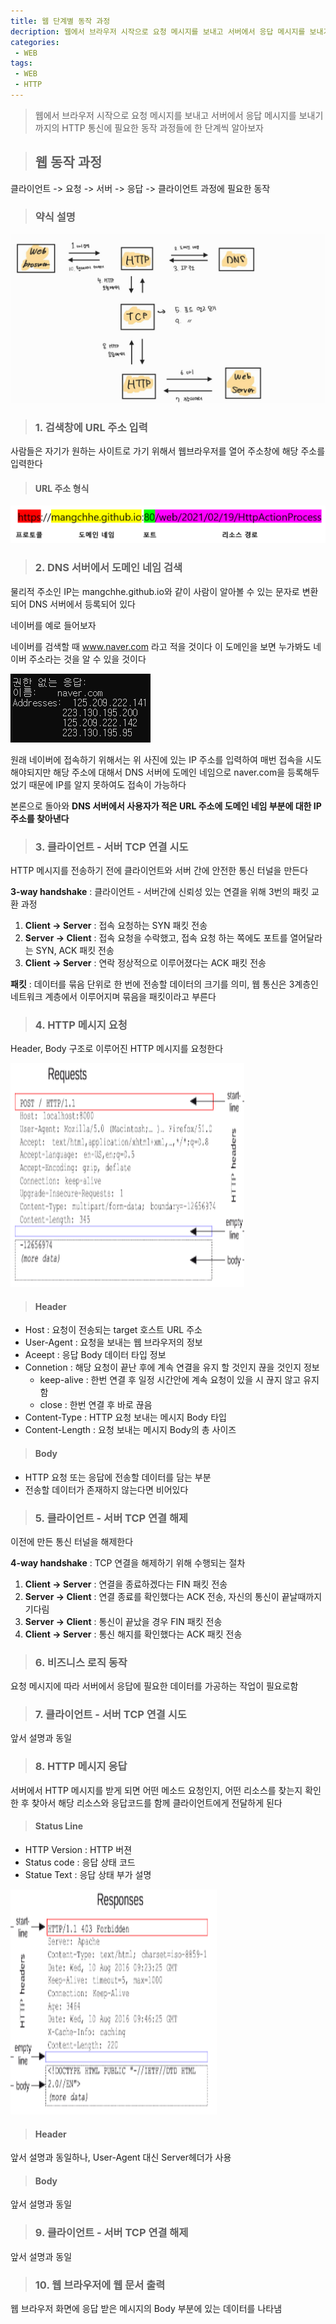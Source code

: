 ```yaml
---
title: 웹 단계별 동작 과정
decription: 웹에서 브라우저 시작으로 요청 메시지를 보내고 서버에서 응답 메시지를 보내기까지의 HTTP 통신에 필요한 동작 과정들에 한 단계씩 알아보자
categories:
 - WEB
tags:
 - WEB
 - HTTP
---
```


> 웹에서 브라우저 시작으로 요청 메시지를 보내고 서버에서 응답 메시지를 보내기까지의 HTTP 통신에 필요한 동작 과정들에 한 단계씩 알아보자

> ## 웹 동작 과정

클라이언트 -> 요청 -> 서버 -> 응답 -> 클라이언트 과정에 필요한 동작

> ### 약식 설명

![httpProcess](/assets/postImages/HttpActionProcess/httpProcess.jpg)

> ### 1. 검색창에 URL 주소 입력

사람들은 자기가 원하는 사이트로 가기 위해서 웹브라우저를 열어 주소창에 해당 주소를 입력한다

> #### URL 주소 형식

![url](/assets/postImages/HttpActionProcess/url.PNG)

> ### 2. DNS 서버에서 도메인 네임 검색

물리적 주소인 IP는 mangchhe.github.io와 같이 사람이 알아볼 수 있는 문자로 변환되어 DNS 서버에서 등록되어 있다

네이버를 예로 들어보자

네이버를 검색할 때 www.naver.com 라고 적을 것이다 이 도메인을 보면 누가봐도 네이버 주소라는 것을 알 수 있을 것이다

![navernslookup](/assets/postImages/HttpActionProcess/navernslookup.PNG)

원래 네이버에 접속하기 위해서는 위 사진에 있는 IP 주소를 입력하여 매번 접속을 시도해야되지만 해당 주소에 대해서 DNS 서버에 도메인 네임으로 naver.com을 등록해두었기 때문에 IP를 알지 못하여도 접속이 가능하다

본론으로 돌아와 **DNS 서버에서 사용자가 적은 URL 주소에 도메인 네임 부분에 대한 IP 주소를 찾아낸다**

> ### 3. 클라이언트 - 서버 TCP 연결 시도

HTTP 메시지를 전송하기 전에 클라이언트와 서버 간에 안전한 통신 터널을 만든다

**3-way handshake** : 클라이언트 - 서버간에 신뢰성 있는 연결을 위해 3번의 패킷 교환 과정

1. **Client -> Server** : 접속 요청하는 SYN 패킷 전송
2. **Server -> Client** : 접속 요청을 수락했고, 접속 요청 하는 쪽에도 포트를 열어달라는 SYN, ACK 패킷 전송
3. **Client -> Server** : 연락 정상적으로 이루어졌다는 ACK 패킷 전송

**패킷** : 데이터를 묶음 단위로 한 번에 전송할 데이터의 크기를 의미, 웹 통신은 3계층인 네트워크 계층에서 이루어지며 묶음을 패킷이라고 부른다

> ### 4. HTTP 메시지 요청

Header, Body 구조로 이루어진 HTTP 메시지를 요청한다

![httpMessageRequest](/assets/postImages/HttpActionProcess/httpMessageRequest.PNG)

> #### Header

- Host : 요청이 전송되는 target 호스트 URL 주소
- User-Agent : 요청을 보내는 웹 브라우저의 정보
- Aceept : 응답 Body 데이터 타입 정보
- Connetion : 해당 요청이 끝난 후에 계속 연결을 유지 할 것인지 끊을 것인지 정보
  - keep-alive : 한번 연결 후 일정 시간안에 계속 요청이 있을 시 끊지 않고 유지함
  - close : 한번 연결 후 바로 끊음
- Content-Type : HTTP 요청 보내는 메시지 Body 타입
- Content-Length : 요청 보내는 메시지 Body의 총 사이즈

> #### Body

- HTTP 요청 또는 응답에 전송할 데이터를 담는 부분
- 전송할 데이터가 존재하지 않는다면 비어있다

> ### 5. 클라이언트 - 서버 TCP 연결 해제

이전에 만든 통신 터널을 해제한다

**4-way handshake** : TCP 연결을 해제하기 위해 수행되는 절차

1. **Client -> Server** : 연결을 종료하겠다는 FIN 패킷 전송
2. **Server -> Client** : 연결 종료를 확인했다는 ACK 전송, 자신의 통신이 끝날때까지 기다림
3. **Server -> Client** : 통신이 끝났을 경우 FIN 패킷 전송
4. **Client -> Server** : 통신 해지를 확인했다는 ACK 패킷 전송

> ### 6. 비즈니스 로직 동작

요청 메시지에 따라 서버에서 응답에 필요한 데이터를 가공하는 작업이 필요로함

> ### 7. 클라이언트 - 서버 TCP 연결 시도

앞서 설명과 동일

> ### 8. HTTP 메시지 응답

서버에서 HTTP 메시지를 받게 되면 어떤 메소드 요청인지, 어떤 리소스를 찾는지 확인한 후 찾아서 해당 리소스와 응답코드를 함께 클라이언트에게 전달하게 된다

> #### Status Line

- HTTP Version : HTTP 버젼
- Status code : 응답 상태 코드
- Statue Text : 응답 상태 부가 설명

![httpMessageResponse](/assets/postImages/HttpActionProcess/httpMessageResponse.PNG)

> #### Header

앞서 설명과 동일하나, User-Agent 대신 Server헤더가 사용

> #### Body

앞서 설명과 동일

> ### 9. 클라이언트 - 서버 TCP 연결 해제

앞서 설명과 동일

> ### 10. 웹 브라우저에 웹 문서 출력

웹 브라우저 화면에 응답 받은 메시지의 Body 부분에 있는 데이터를 나타냄
